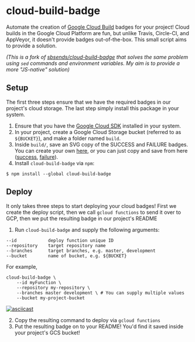 # cloud-build-badge 

Automate the creation of [Google Cloud
Build](https://cloud.google.com/cloud-build/) badges for your project! Cloud
builds in the Google Cloud Platform are fun, but unlike Travis, Circle-CI, and
AppVeyor, it doesn't provide badges out-of-the-box. This small script aims to
provide a solution.

*(This is a fork of
[sbsends/cloud-build-badge](https://github.com/sbsends/cloud-build-badge) that
solves the same problem using `sed` commands and environment variables.  My aim
is to provide a more "JS-native" solution)*

## Setup

The first three steps ensure that we have the required badges in our project's
cloud storage. The last step simply install this package in your system.

1. Ensure that you have the [Google Cloud SDK](https://cloud.google.com/sdk/)
   installed in your system.
2. In your project, create a Google Cloud Storage bucket (referred to as
   `${BUCKET}`), and make a folder named `build`.
3. Inside `build/`, save an SVG copy of the SUCCESS and FAILURE badges. You can
   create your own [here](https://shields.io/#/), or you can just copy and save
   from here
   ([success](https://storage.googleapis.com/tm-github-builds/build/success.svg),
   [failure](https://storage.googleapis.com/tm-github-builds/build/failure.svg)).
4. Install `cloud-build-badge` via `npm`:

```shell
$ npm install --global cloud-build-badge
```

## Deploy

It only takes three steps to start deploying your cloud badges! First we create
the deploy script, then we call `gcloud functions` to send it over to GCP, then
we put the resulting badge in our project's README

1. Run `cloud-build-badge` and supply the following arguments:

```
--id            deploy function unique ID
--repository    target repository name
--branches      target branches, e.g. master, development
--bucket        name of bucket, e.g. ${BUCKET}
```

For example, 

```shell
cloud-build-badge \
    --id myFunction \
    --repository my-repository \
    --branches master development \ # You can supply multiple values
    --bucket my-project-bucket
```

[![asciicast](https://asciinema.org/a/IGo1BsfeYPSWMp9ufIhYu8a1Z.svg)](https://asciinema.org/a/IGo1BsfeYPSWMp9ufIhYu8a1Z)

2. Copy the resulting command to deploy via  `gcloud functions`
3. Put the resulting badge on to your README! You'd find it saved
   inside your project's GCS bucket!
